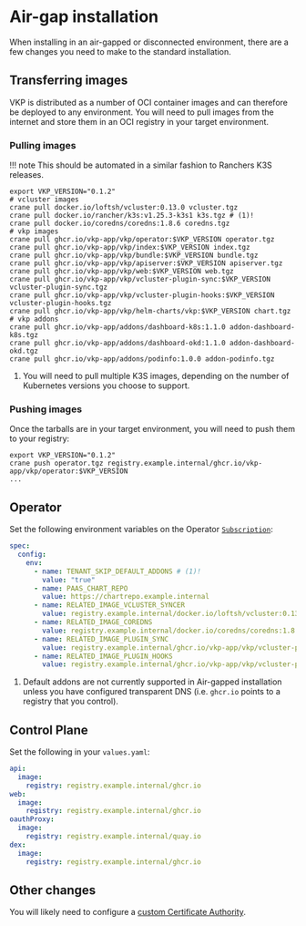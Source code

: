 # Air-gap installation

When installing in an air-gapped or disconnected environment, there are a few changes you need to make to the standard installation.

## Transferring images

VKP is distributed as a number of OCI container images and can therefore be deployed to any environment.
You will need to pull images from the internet and store them in an OCI registry in your target environment.

### Pulling images

!!! note
    This should be automated in a similar fashion to Ranchers K3S releases.

```shell
export VKP_VERSION="0.1.2"
# vcluster images
crane pull docker.io/loftsh/vcluster:0.13.0 vcluster.tgz
crane pull docker.io/rancher/k3s:v1.25.3-k3s1 k3s.tgz # (1)!
crane pull docker.io/coredns/coredns:1.8.6 coredns.tgz
# vkp images
crane pull ghcr.io/vkp-app/vkp/operator:$VKP_VERSION operator.tgz
crane pull ghcr.io/vkp-app/vkp/index:$VKP_VERSION index.tgz
crane pull ghcr.io/vkp-app/vkp/bundle:$VKP_VERSION bundle.tgz
crane pull ghcr.io/vkp-app/vkp/apiserver:$VKP_VERSION apiserver.tgz
crane pull ghcr.io/vkp-app/vkp/web:$VKP_VERSION web.tgz
crane pull ghcr.io/vkp-app/vkp/vcluster-plugin-sync:$VKP_VERSION vcluster-plugin-sync.tgz
crane pull ghcr.io/vkp-app/vkp/vcluster-plugin-hooks:$VKP_VERSION vcluster-plugin-hooks.tgz
crane pull ghcr.io/vkp-app/vkp/helm-charts/vkp:$VKP_VERSION chart.tgz
# vkp addons
crane pull ghcr.io/vkp-app/addons/dashboard-k8s:1.1.0 addon-dashboard-k8s.tgz
crane pull ghcr.io/vkp-app/addons/dashboard-okd:1.1.0 addon-dashboard-okd.tgz
crane pull ghcr.io/vkp-app/addons/podinfo:1.0.0 addon-podinfo.tgz
```

1. You will need to pull multiple K3S images, depending on the number of Kubernetes versions you choose to support.

### Pushing images

Once the tarballs are in your target environment, you will need to push them to your registry:

```shell
export VKP_VERSION="0.1.2"
crane push operator.tgz registry.example.internal/ghcr.io/vkp-app/vkp/operator:$VKP_VERSION
...
```


## Operator

Set the following environment variables on the Operator [`Subscription`](/operator-guide/installation/2-operator/#creating-the-subscription):

```yaml
spec:
  config:
    env:
      - name: TENANT_SKIP_DEFAULT_ADDONS # (1)!
        value: "true"
      - name: PAAS_CHART_REPO
        value: https://chartrepo.example.internal
      - name: RELATED_IMAGE_VCLUSTER_SYNCER
        value: registry.example.internal/docker.io/loftsh/vcluster:0.13.0
      - name: RELATED_IMAGE_COREDNS
        value: registry.example.internal/docker.io/coredns/coredns:1.8.6
      - name: RELATED_IMAGE_PLUGIN_SYNC
        value: registry.example.internal/ghcr.io/vkp-app/vkp/vcluster-plugin-sync:<vkp version>
      - name: RELATED_IMAGE_PLUGIN_HOOKS
        value: registry.example.internal/ghcr.io/vkp-app/vkp/vcluster-plugin-hooks:<vkp version>
```

1. Default addons are not currently supported in Air-gapped installation unless you have configured transparent DNS (i.e. `ghcr.io` points to a registry that you control).

## Control Plane

Set the following in your `values.yaml`:

```yaml
api:
  image:
    registry: registry.example.internal/ghcr.io
web:
  image:
    registry: registry.example.internal/ghcr.io
oauthProxy:
  image:
    registry: registry.example.internal/quay.io
dex:
  image:
    registry: registry.example.internal/ghcr.io
```

## Other changes

You will likely need to configure a [custom Certificate Authority](/operator-guide/configuration/custom-ca/).
